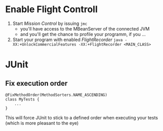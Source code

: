 # Enable Flight Controll

1. Start _Mission Control_ by issuing `jmc`
    - you'll have access to the MBeanServer of the connected JVM
    - and you'll get the chance to profile your programm, if you ...
2. Start your program with enabled _FlightRecorder_ `java -XX:+UnlockCommercialFeatures -XX:+FlightRecorder <MAIN_CLASS>`

# JUnit
## Fix execution order

    @FixMethodOrder(MethodSorters.NAME_ASCENDING)
    class MyTests {
        ...
    }
This will force JUnit to stick to a defined order when executing your tests (which is more pleasant to the eye)

